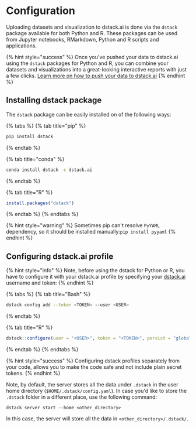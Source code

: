 # Configuration

Uploading datasets and visualization to dstack.ai is done via the `dstack` package available for both Python and R. These packages can be used from Jupyter notebooks, RMarkdown, Python and R scripts and applications.

{% hint style="success" %}
Once you've pushed your data to dstack.ai using the `dstack` packages for Python and R, you can combine your datasets and visualizations into a great-looking interactive reports with just a few clicks. [Learn more on how to push your data to dstack.ai](../open-source/pushing-visualizations.md)
{% endhint %}

## Installing dstack package

The `dstack` package can be easily installed on of the following ways:

{% tabs %}
{% tab title="pip" %}
```bash
pip install dstack
```
{% endtab %}

{% tab title="conda" %}
```bash
conda install dstack -c dstack.ai
```
{% endtab %}

{% tab title="R" %}
```r
install.packages("dstack")
```
{% endtab %}
{% endtabs %}

{% hint style="warning" %}
Sometimes pip can't resolve `PyYAML` dependency, so it should be installed manually:`pip install pyyaml`
{% endhint %}

## Configuring dstack.ai profile

{% hint style="info" %}
Note, before using the dstack for Python or R, you have to configure it with your dstack.ai profile by specifying your [dstack.ai](https://dstack.ai) username and token:
{% endhint %}

{% tabs %}
{% tab title="Bash" %}
```bash
dstack config add --token <TOKEN> --user <USER>
```
{% endtab %}

{% tab title="R" %}
```r
dstack::configure(user = "<USER>", token = "<TOKEN>", persist = "global")
```
{% endtab %}
{% endtabs %}

{% hint style="success" %}
Configuring dstack profiles separately from your code, allows you to make the code safe and not include plain secret tokens.
{% endhint %}

Note, by default, the server stores all the data under `.dstack` in the user home directory \(`$HOME/.dstack/config.yaml`\). In case you'd like to store the `.dstack` folder in a different place, use the following command:

```text
dstack server start --home <other_directory>
```

In this case, the server will store all the data in `<other_directory>/.dstack/`.

